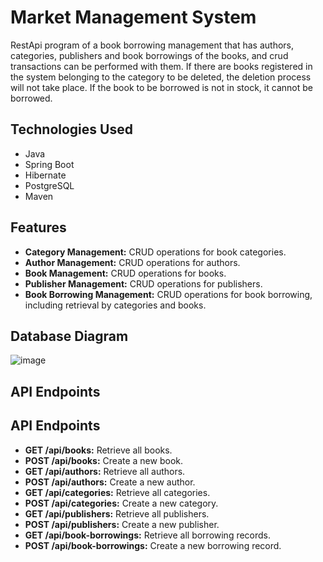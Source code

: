 # Market Management System

RestApi program of a book borrowing management that has authors, categories, publishers and book borrowings of the books, and crud transactions can be performed with them. 
If there are books registered in the system belonging to the category to be deleted, the deletion process will not take place. If the book to be borrowed is not in stock, it cannot be borrowed.

## Technologies Used

- Java
- Spring Boot
- Hibernate
- PostgreSQL
- Maven

## Features

- **Category Management:** CRUD operations for book categories.
- **Author Management:** CRUD operations for authors.
- **Book Management:** CRUD operations for books.
- **Publisher Management:** CRUD operations for publishers.
- **Book Borrowing Management:** CRUD operations for book borrowing, including retrieval by categories and books.

## Database Diagram

![image](https://github.com/user-attachments/assets/a9ec301f-257b-4cfe-84b2-508a4b7a10c2)


## API Endpoints
## API Endpoints

- **GET /api/books:** Retrieve all books.
- **POST /api/books:** Create a new book.
- **GET /api/authors:** Retrieve all authors.
- **POST /api/authors:** Create a new author.
- **GET /api/categories:** Retrieve all categories.
- **POST /api/categories:** Create a new category.
- **GET /api/publishers:** Retrieve all publishers.
- **POST /api/publishers:** Create a new publisher.
- **GET /api/book-borrowings:** Retrieve all borrowing records.
- **POST /api/book-borrowings:** Create a new borrowing record.
